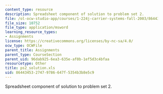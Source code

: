 ```yaml
---
content_type: resource
description: Spreadsheet component of solution to problem set 2.
file: /ol-ocw-studio-app/courses/1-224j-carrier-systems-fall-2003/8644345327479786647f5354b3b8e5c9_ps2_solution.xls
file_size: 10752
file_type: application/msword
learning_resource_types:
- Assignments
license: https://creativecommons.org/licenses/by-nc-sa/4.0/
ocw_type: OCWFile
parent_title: Assignments
parent_type: CourseSection
parent_uid: 96dab925-6ea3-635e-af0b-1ef5d3c4bfaa
resourcetype: Other
title: ps2_solution.xls
uid: 86443453-2747-9786-647f-5354b3b8e5c9
---
```

Spreadsheet component of solution to problem set 2.